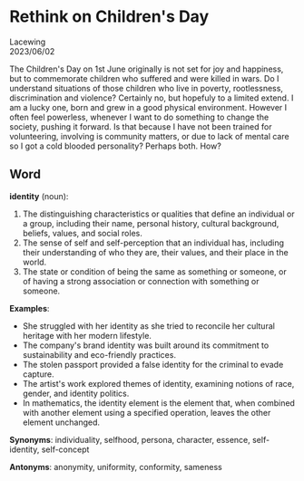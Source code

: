 # Rethink on Children's Day

Lacewing  
2023/06/02

The Children's Day on 1st June originally is not set for joy and happiness, but to commemorate children who suffered and were killed in wars.
Do I understand situations of those children who live in poverty, rootlessness, discrimination and violence?
Certainly no, but hopefuly to a limited extend.
I am a lucky one, born and grew in a good physical environment.
However I often feel powerless, whenever I want to do something to change the society, pushing it forward.
Is that because I have not been trained for volunteering, involving is community matters, or due to lack of mental care so I got a cold blooded personality?
Perhaps both.
How?

## Word
**identity** (noun):

1. The distinguishing characteristics or qualities that define an individual or a group, including their name, personal history, cultural background, beliefs, values, and social roles.
2. The sense of self and self-perception that an individual has, including their understanding of who they are, their values, and their place in the world.
3. The state or condition of being the same as something or someone, or of having a strong association or connection with something or someone.

**Examples**:
- She struggled with her identity as she tried to reconcile her cultural heritage with her modern lifestyle.
- The company's brand identity was built around its commitment to sustainability and eco-friendly practices.
- The stolen passport provided a false identity for the criminal to evade capture.
- The artist's work explored themes of identity, examining notions of race, gender, and identity politics.
- In mathematics, the identity element is the element that, when combined with another element using a specified operation, leaves the other element unchanged.

**Synonyms**:
individuality, selfhood, persona, character, essence, self-identity, self-concept

**Antonyms**:
anonymity, uniformity, conformity, sameness
